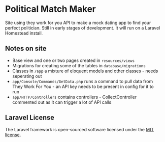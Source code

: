 # Political Match Maker
Site using they work for you API to make a mock dating app to find your perfect politician. Still in early stages of development. It will run on a Laravel Homestead install. 

## Notes on site
 - Base view and one or two pages created in `resources/views`
 - Migrations for creating some of the tables in `database/migrations`
 - Classes in `/app` a mixture of eloquent models and other classes - needs seperating out
 - `app/Console/Commands/GetData.php` runs a command to pull data from They Work For You - an API key needs to be present in config for it to run
 - `app/HTTP/Controllers` contains controllers - CollectController commented out as it can trigger a lot of API calls


## Laravel License

The Laravel framework is open-sourced software licensed under the [MIT license](http://opensource.org/licenses/MIT).
